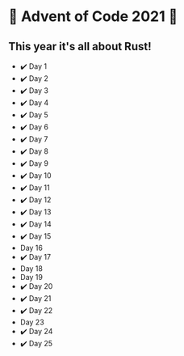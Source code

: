 # 🎅 Advent of Code 2021 🎅
## This year it's all about Rust!

* ✔️ Day 1
* ✔️ Day 2
* ✔️ Day 3
* ✔️ Day 4
* ✔️ Day 5
* ✔️ Day 6
* ✔️ Day 7
* ✔️ Day 8
* ✔️ Day 9
* ✔️ Day 10
* ✔️ Day 11
* ✔️ Day 12
* ✔️ Day 13
* ✔️ Day 14
* ✔️ Day 15
* Day 16
* ✔️ Day 17
* Day 18
* Day 19
* ✔️ Day 20
* ✔️ Day 21
* ✔️ Day 22
* Day 23
* ✔️ Day 24
* ✔️ Day 25